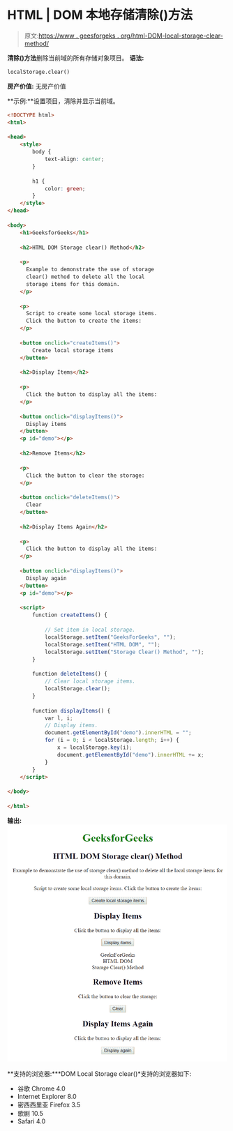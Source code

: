 # HTML | DOM 本地存储清除()方法

> 原文:[https://www . geesforgeks . org/html-DOM-local-storage-clear-method/](https://www.geeksforgeeks.org/html-dom-local-storage-clear-method/)

**清除()方法**删除当前域的所有存储对象项目。
**语法:**

```html
localStorage.clear()
```

**房产价值:**
无房产价值

**示例:**设置项目，清除并显示当前域。

```html
<!DOCTYPE html>
<html>

<head>
    <style>
        body {
            text-align: center;
        }

        h1 {
            color: green;
        }
    </style>
</head>

<body>
    <h1>GeeksforGeeks</h1>

    <h2>HTML DOM Storage clear() Method</h2>

    <p>
      Example to demonstrate the use of storage
      clear() method to delete all the local 
      storage items for this domain.
    </p>

    <p>
      Script to create some local storage items.
      Click the button to create the items:
    </p>

    <button onclick="createItems()">
        Create local storage items
    </button>

    <h2>Display Items</h2>

    <p>
      Click the button to display all the items:
    </p>

    <button onclick="displayItems()">
      Display items
    </button>
    <p id="demo"></p>

    <h2>Remove Items</h2>

    <p>
      Click the button to clear the storage:
    </p>

    <button onclick="deleteItems()">
      Clear
    </button>

    <h2>Display Items Again</h2>

    <p>
      Click the button to display all the items:
    </p>

    <button onclick="displayItems()">
      Display again
    </button>
    <p id="demo"></p>

    <script>
        function createItems() {

            // Set item in local storage.
            localStorage.setItem("GeeksForGeeks", "");
            localStorage.setItem("HTML DOM", "");
            localStorage.setItem("Storage Clear() Method", "");
        }

        function deleteItems() {
            // Clear local storage items.
            localStorage.clear();
        }

        function displayItems() {
            var l, i;
            // Display items.
            document.getElementById("demo").innerHTML = "";
            for (i = 0; i < localStorage.length; i++) {
                x = localStorage.key(i);
                document.getElementById("demo").innerHTML += x;
            }
        }
    </script>

</body>

</html>
```

**输出:**
![](img/41728d02c2e09fe308509d82d537375e.png)

**支持的浏览器:***DOM Local Storage clear()*支持的浏览器如下:

*   谷歌 Chrome 4.0
*   Internet Explorer 8.0
*   密西西里亚 Firefox 3.5
*   歌剧 10.5
*   Safari 4.0